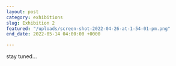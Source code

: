 ```yaml
---
layout: post
category: exhibitions
slug: Exhibition 2
featured: "/uploads/screen-shot-2022-04-26-at-1-54-01-pm.png"
end_date: 2022-05-14 04:00:00 +0000

---
```

stay tuned... 